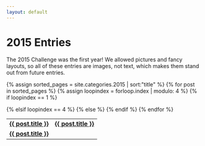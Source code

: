 ```yaml
---
layout: default
---
```

# 2015 Entries

The 2015 Challenge was the first year! We allowed pictures and fancy layouts, so all of these entries are images, not text, which makes them stand out from future entries.

<table>

{% assign sorted_pages = site.categories.2015 | sort:"title" %}
  {% for post in sorted_pages %}
  {% assign loopindex = forloop.index | modulo: 4 %}
  {% if loopindex == 1 %}
    <tr><td id="centeredText">
      <strong><a href="{{ post.url }}">{{ post.title }}</a></strong>
    </td>
  {% elsif loopindex == 4 %}
    <td id="centeredText">
      <strong><a href="{{ post.url }}">{{ post.title }}</a></strong>
    </td></tr>
  {% else %}
    <td id="centeredText">
      <strong><a href="{{ post.url }}">{{ post.title }}</a></strong>
    </td>
  {% endif %}
 {% endfor %}

</table>
